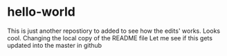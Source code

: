 # hello-world
This is just another repostiory to added to see how the edits' works.
Looks cool.
Changing the local copy of the README file
Let me see if this gets updated into the master in github
